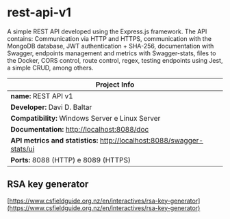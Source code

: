 # rest-api-v1
A simple REST API developed using the Express.js framework. The API contains: Communication via HTTP and HTTPS, communication with the MongoDB database, JWT authentication + SHA-256, documentation with Swagger, endpoints management and metrics with Swagger-stats, files to the Docker, CORS control, route control, regex, testing endpoints using Jest, a simple CRUD, among others.

| Project Info |
|--------------|
| **name:** REST API v1 |
| **Developer:** Davi D. Baltar |
| **Compatibility:** Windows Server e Linux Server |
| **Documentation:** [http://localhost:8088/doc](http://localhost:8088/doc) |
| **API metrics and statistics:** [http://localhost:8088/swagger-stats/ui](http://localhost:8088/swagger-stats/ui) |
| **Ports:** 8088 (HTTP) e 8089 (HTTPS) |


## RSA key generator
[https://www.csfieldguide.org.nz/en/interactives/rsa-key-generator](https://www.csfieldguide.org.nz/en/interactives/rsa-key-generator)